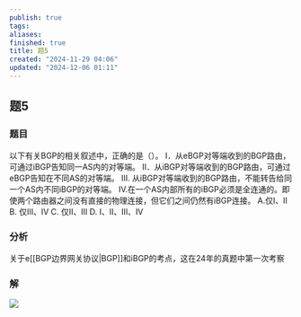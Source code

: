 ```yaml
---
publish: true
tags: 
aliases: 
finished: true
title: 题5
created: "2024-11-29 04:06"
updated: "2024-12-06 01:11"
---
```

## 题5
### 题目
以下有关BGP的相关叙述中，正确的是（）。
I．从eBGP对等端收到的BGP路由，可通过iBGP告知同一AS内的对等端。
II．从iBGP对等端收到的BGP路由，可通过eBGP告知在不同AS的对等端。
III. 从iBGP对等端收到的BGP路由，不能转告给同一个AS内不同iBGP的对等端。
IV.在一个AS内部所有的iBGP必须是全连通的。即使两个路由器之间没有直接的物理连接，但它们之间仍然有iBGP连接。
A.仅I、II 
B. 仅III、IV 
C. 仅II、III
D. I、II、III、IV
### 分析
关于e[[BGP边界网关协议|BGP]]和iBGP的考点，这在24年的真题中第一次考察
### 解
![](https://img.hwenyi.live/202411291153968.webp)